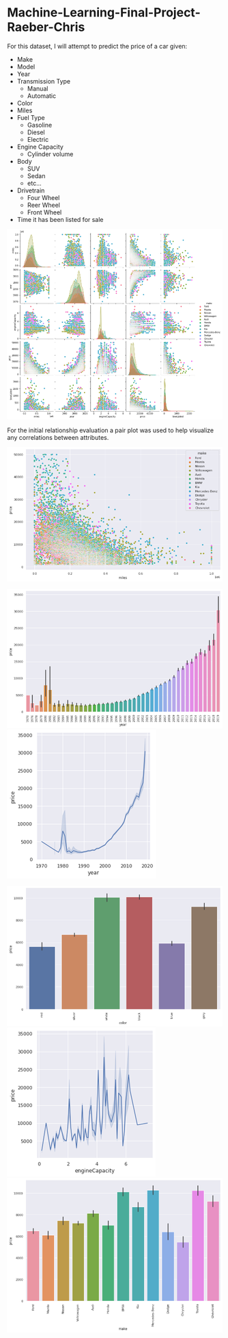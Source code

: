 # Machine-Learning-Final-Project-Raeber-Chris

For this dataset, I will attempt to predict the price of a car given:

- Make
- Model
- Year
- Transmission Type
  - Manual
  - Automatic
- Color
- Miles
- Fuel Type
  - Gasoline
  - Diesel
  - Electric
- Engine Capacity
  - Cylinder volume
- Body
  - SUV
  - Sedan
  - etc...
- Drivetrain
  - Four Wheel
  - Reer Wheel
  - Front Wheel
- Time it has been listed for sale

![My Image](/images/pairPlot.png)

For the initial relationship evaluation a pair plot was used to help visualize any correlations between attributes.

![My Image](/images/milesPrice.png)

![My Image](/images/yearPriceBar.png)
![My Image](/images/yearPrice.png)

![My Image](/images/colorPrice.png)
![My Image](/images/enginePrice.png)
![My Image](/images/makePrice.png)





